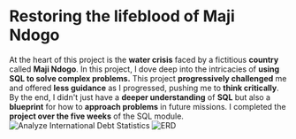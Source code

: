 # Restoring the lifeblood of Maji Ndogo
At the heart of this project is the **water crisis** faced by a fictitious **country** called **Maji Ndogo**. In this project, I dove deep into the intricacies of **using SQL to solve complex problems.**
This project **progressively challenged** me and offered **less guidance** as I progressed, pushing me to **think critically**. By the end, I didn't just have a **deeper understanding** of **SQL** but also a **blueprint** for how to **approach problems** in future missions.
I completed the **project over the five weeks** of the SQL module.
![Analyze International Debt Statistics](https://github.com/ahmedsalah64/Restoring-the-lifeblood-of-Maji-Ndogo/assets/115900209/250e2072-bae0-4e37-b32b-b721f0167f24)
![ERD](https://github.com/ahmedsalah64/Integrated-Project-Maji-Ndogo/assets/115900209/64cdacd3-0c75-464d-8a60-3a047f91a7fd)
